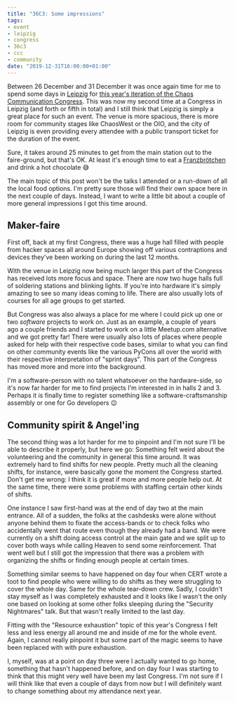 ```yaml
---
title: "36C3: Some impressions"
tags:
- event
- leipzig
- congress
- 36c3
- ccc
- community
date: "2019-12-31T16:00:00+01:00"
---
```


Between 26 December and 31 December it was once again time for me to spend some days in [Leipzig][l] for [this year's iteration of the Chaos Communication Congress][c]. This was now my second time at a Congress in Leipzig (and forth or fifth in total) and I still think that Leipzig is simply a great place for such an event. The venue is more spacious, there is more room for community stages like ChaosWest or the OIO, and the city of Leipzig is even providing every attendee with a public transport ticket for the duration of the event.

Sure, it takes around 25 minutes to get from the main station out to the faire-ground, but that's OK. At least it's enough time to eat a [Franzbrötchen][f] and drink a hot chocolate 😅

The main topic of this post won't be the talks I attended or a run-down of all the local food options. I'm pretty sure those will find their own space here in the next couple of days. Instead, I want to write a little bit about a couple of more general impressions I got this time around.

## Maker-faire

First off, back at my first Congress, there was a huge hall filled with people from hacker spaces all around Europe showing off various contraptions and devices they've been working on during the last 12 months. 

With the venue in Leipzig now being much larger this part of the Congress has received lots more focus and space. There are now two huge halls full of soldering stations and blinking lights. If you're into hardware it's simply amazing to see so many ideas coming to life. There are also usually lots of courses for all age groups to get started.

But Congress was also always a place for me where I could pick up one or two *software* projects to work on. Just as an example, a couple of years ago a couple friends and I started to work on a little Meetup.com alternative and we got pretty far! There were usually also lots of places where people asked for help with their respective code bases, similar to what you can find on other community events like the various PyCons all over the world with their respective interpretation of "sprint days". This part of the Congress has moved more and more into the background.

I'm a software-person with no talent whatsoever on the hardware-side, so it's now far harder for me to find projects I'm interested in in halls 2 and 3. Perhaps it is finally time to register something like a software-craftsmanship assembly or one for Go developers 😉

## Community spirit & Angel'ing

The second thing was a lot harder for me to pinpoint and I'm not sure I'll be able to describe it properly, but here we go: Something felt weird about the volunteering and the community in general this time around. It was extremely hard to find shifts for new people. Pretty much all the cleaning shifts, for instance, were basically gone the moment the Congress started. Don't get me wrong: I think it is great if more and more people help out. At the same time, there were some problems with staffing certain other kinds of shifts. 

One instance I saw first-hand was at the end of day two at the main entrance. All of a sudden, the folks at the cashdesks were alone without anyone behind them to fixate the access-bands or to check folks who accidentally went that route even though they already had a band. We were currently on a shift doing access control at the main gate and we split up to cover both ways while calling Heaven to send some reinforcement. That went well but I still got the impression that there was a problem with organizing the shifts or finding enough people at certain times. 

Something similar seems to have happened on day four when CERT wrote a toot to find people who were willing to do shifts as they were struggling to cover the whole day. Same for the whole tear-down crew. Sadly, I couldn't stay myself as I was completely exhausted and it looks like I wasn't the only one based on looking at some other folks sleeping during the "Security Nightmares" talk. But that wasn't really limited to the last day.

Fitting with the "Resource exhaustion" topic of this year's Congress I felt less and less energy all around me and inside of me for the whole event. Again, I cannot really pinpoint it but some part of the magic seems to have been replaced with with pure exhaustion.

I, myself, was at a point on day three were I actually wanted to go home, something that hasn't happened before, and on day four I was starting to think that this might very well have been my last Congress. I'm not sure if I will think like that even a couple of days from now but I will definitely want to change something about my attendance next year.

[c]: https://events.ccc.de/congress/2019/wiki/index.php/Main_Page
[l]: https://en.wikipedia.org/wiki/Leipzig
[f]: https://en.wikipedia.org/wiki/Franzbr%C3%B6tchen